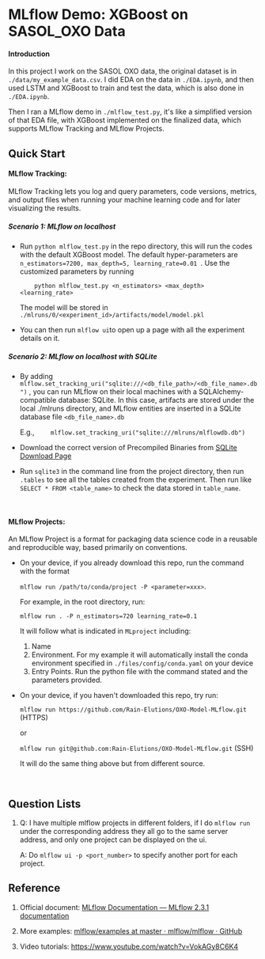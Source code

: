 # MLflow Demo: XGBoost on SASOL_OXO Data

#### Introduction

In this project I work on the SASOL OXO data, the original dataset is in `./data/my_example_data.csv`. I did EDA on the data in `./EDA.ipynb`, and then used LSTM and XGBoost to train and test the data, which is also done in `./EDA.ipynb`.  

Then I ran a MLflow demo in `./mlflow_test.py`, it's like a simplified version of that EDA file, with XGBoost implemented on the finalized data, which supports MLflow Tracking and MLflow Projects.



## Quick Start

#### **MLflow Tracking**: 

MLflow Tracking lets you log and query parameters, code versions, metrics, and output files when running your machine learning code and for later visualizing the results.

##### Scenario 1: MLflow on localhost

- Run `python mlflow_test.py` in the repo directory, this will run the codes with the default XGBoost model. The default hyper-parameters are `n_estimators=7200, max_depth=5, learning_rate=0.01 `. Use the customized parameters by running

   `	python mlflow_test.py <n_estimators> <max_depth> <learning_rate>`

   The model will be stored in `./mlruns/0/<experiment_id>/artifacts/model/model.pkl`


- You can then run `mlflow ui`to open up a page with all the experiment details on it.


##### Scenario 2: MLflow on localhost with SQLite

- By adding `  mlflow.set_tracking_uri("sqlite:///<db_file_path>/<db_file_name>.db")` , you can run MLflow on their local machines with a SQLAlchemy-compatible database: SQLite. In this case, artifacts are stored under the local ./mlruns directory, and MLflow entities are inserted in a SQLite database file `<db_file_name>.db`

  E.g., `    mlflow.set_tracking_uri("sqlite:///mlruns/mlflowdb.db")`


- Download the correct version of Precompiled Binaries from [SQLite Download Page](https://www.sqlite.org/download.html)

- Run `sqlite3` in the command line from the project directory, then run `.tables` to see all the tables created from the experiment. Then run like `SELECT * FROM <table_name>` to check the data stored in `table_name`.

  ​

#### **MLflow Projects**: 

An MLflow Project is a format for packaging data science code in a reusable and reproducible way, based primarily on conventions.

- On your device, if you already download this repo, run the command with the format 

  `mlflow run /path/to/conda/project -P <parameter=xxx>`.

  For example, in the root directory, run:

  `mlflow run . -P n_estimators=720 learning_rate=0.1`

  It will follow what is indicated in `MLproject` including:

  1. Name
  2. Environment. For my example it will automatically install the conda environment specified in `./files/config/conda.yaml` on your device
  3. Entry Points. Run the python file with the command stated and the parameters provided.

- On your device, if you haven't downloaded this repo, try run:

  `mlflow run https://github.com/Rain-Elutions/OXO-Model-MLflow.git`      (HTTPS)

  or

  `mlflow run git@github.com:Rain-Elutions/OXO-Model-MLflow.git`        (SSH)

  It will do the same thing above but from different source.

  ​

## Question Lists

1. Q: I have multiple mlflow projects in different folders, if I do `mlflow run` under the corresponding address they all go to the same server address, and only one project can be displayed on the ui.

   A: Do `mlflow ui -p <port_number>` to specify another port for each project.

## Reference

1. Official document: [MLflow Documentation — MLflow 2.3.1 documentation](https://mlflow.org/docs/latest/index.html)

2. More examples: [mlflow/examples at master · mlflow/mlflow · GitHub](https://github.com/mlflow/mlflow/tree/master/examples)

3. Video tutorials: https://www.youtube.com/watch?v=VokAGy8C6K4

   ​